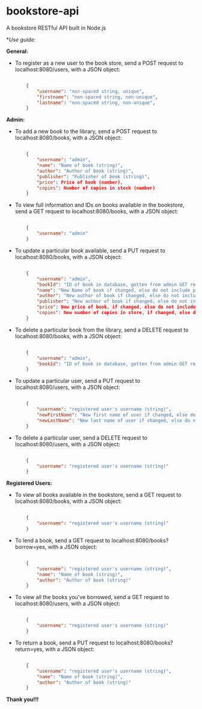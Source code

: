 # bookstore-api

A bookstore RESTful API built in Node.js

**Use guide:*

**General:**

* To register as a new user to the book store, send a POST request to localhost:8080/users, with a JSON object:

    ``` JSON

        {
            "username": "non-spaced string, unique",
            "firstname": "non-spaced string, non-unique",
            "lastname": "non-spaced string, non-unique",
        }

    ```

**Admin:**

* To add a new book to the library, send a POST request to localhost:8080/books, with a JSON object:

    ``` JSON

        {
            "username": "admin",
            "name": "Name of book (string)",
            "author": "Author of book (string)",
            "publisher": "Publisher of book (string)",
            "price": Price of book (number),
            "copies": Number of copies in stock (number)
        }

    ```

* To view full information and IDs on books available in the bookstore, send a GET request to localhost:8080/books, with a JSON object:

    ``` JSON

        {
            "username": "admin"
        }

    ```

* To update a particular book available, send a PUT request to localhost:8080/books, with a JSON object:

    ``` JSON

        {
            "username": "admin",
            "bookId": "ID of book in database, gotten from admin GET request to all books (string)",
            "name": "New Name of book if changed, else do not include property in JSON object (string)",
            "author": "New author of book if changed, else do not include property in JSON object (string)",
            "publisher": "New author of book if changed, else do not include property in JSON object (string)",
            "price": New price of book, if changed, else do not include property in JSON object, (number),
            "copies": New number of copies in store, if changed, else do not include property in JSON object (number),
        }

    ```

* To delete a particular book from the library, send a DELETE request to localhost:8080/books, with a JSON object:

    ``` JSON

        {
            "username": "admin",
            "bookId": "ID of book in database, gotten from admin GET request to all books (string)"
        }

    ```

* To update a particular user, send a PUT request to localhost:8080/users, with a JSON object:

    ``` JSON

        {
            "username": "registered user's username (string)",
            "newFirstName": "New first name of user if changed, else do not include property in JSON object (string)",
            "newLastName": "New last name of user if changed, else do not include property in JSON object (string)"
        }

    ```

* To delete a particular user, send a DELETE request to localhost:8080/users, with a JSON object:

    ``` JSON

        {
            "username": "registered user's username (string)"
        }

    ```

**Registered Users:**

* To view all books available in the bookstore, send a GET request to localhost:8080/books, with a JSON object:

    ``` JSON

        {
            "username": "registered user's username (string)"
        }

    ```

* To lend a book, send a GET request to localhost:8080/books?borrow=yes, with a JSON object:

    ``` JSON

        {
            "username": "registered user's username (string)",
            "name": "Name of book (string)",
            "author": "Author of book (string)"
        }

    ```

* To view all the books you've borrowed, send a GET request to localhost:8080/users, with a JSON object:

    ``` JSON

        {
            "username": "registered user's username (string)"
        }

    ```

* To return a book, send a PUT request to localhost:8080/books?return=yes, with a JSON object:

    ``` JSON

        {
            "username": "registered user's username (string)",
            "name": "Name of book (string)",
            "author": "Author of book (string)"
        }

    ```

**Thank you!!!**
